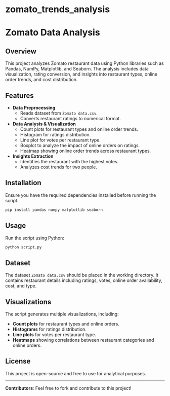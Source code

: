# zomato_trends_analysis
# Zomato Data Analysis

## Overview
This project analyzes Zomato restaurant data using Python libraries such as Pandas, NumPy, Matplotlib, and Seaborn. The analysis includes data visualization, rating conversion, and insights into restaurant types, online order trends, and cost distribution.

## Features
- **Data Preprocessing**
  - Reads dataset from `Zomato data.csv`.
  - Converts restaurant ratings to numerical format.
- **Data Analysis & Visualization**
  - Count plots for restaurant types and online order trends.
  - Histogram for ratings distribution.
  - Line plot for votes per restaurant type.
  - Boxplot to analyze the impact of online orders on ratings.
  - Heatmap showing online order trends across restaurant types.
- **Insights Extraction**
  - Identifies the restaurant with the highest votes.
  - Analyzes cost trends for two people.

## Installation
Ensure you have the required dependencies installed before running the script.

```bash
pip install pandas numpy matplotlib seaborn
```

## Usage
Run the script using Python:

```bash
python script.py
```

## Dataset
The dataset `Zomato data.csv` should be placed in the working directory. It contains restaurant details including ratings, votes, online order availability, cost, and type.

## Visualizations
The script generates multiple visualizations, including:
- **Count plots** for restaurant types and online orders.
- **Histograms** for ratings distribution.
- **Line plots** for votes per restaurant type.
- **Heatmaps** showing correlations between restaurant categories and online orders.

## License
This project is open-source and free to use for analytical purposes.

---

**Contributors**: Feel free to fork and contribute to this project!

